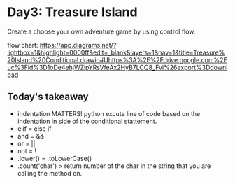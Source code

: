# Day3: Treasure Island

Create a choose your own adventure game by using control flow.

flow chart:
https://app.diagrams.net/?lightbox=1&highlight=0000ff&edit=_blank&layers=1&nav=1&title=Treasure%20Island%20Conditional.drawio#Uhttps%3A%2F%2Fdrive.google.com%2Fuc%3Fid%3D1oDe4ehjWZipYRsVfeAx2HyB7LCQ8_Fvi%26export%3Ddownload

## Today's takeaway

- indentation MATTERS! python excute line of code based on the indentation in side of the conditional stattement.
- elif = else if
- and = &&
- or = ||
- not = !
- .lower() = .toLowerCase()
- .count('char') > return number of the char in the string that you are calling the method on.
